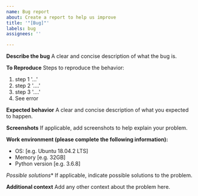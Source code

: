```yaml
---
name: Bug report
about: Create a report to help us improve
title: '"[Bug]"'
labels: bug
assignees: ''

---
```


**Describe the bug**
A clear and concise description of what the bug is.

**To Reproduce**
Steps to reproduce the behavior:
1. step 1 '...'
2. step 2 '....'
3. step 3 '....'
4. See error

**Expected behavior**
A clear and concise description of what you expected to happen.

**Screenshots**
If applicable, add screenshots to help explain your problem.

**Work environment (please complete the following information):**
 - OS: [e.g. Ubuntu 18.04.2 LTS]
 - Memory [e.g. 32GB]
 - Python version [e.g. 3.6.8]

*Possible solutions**
If applicable, indicate possible solutions to the problem.

**Additional context**
Add any other context about the problem here.
